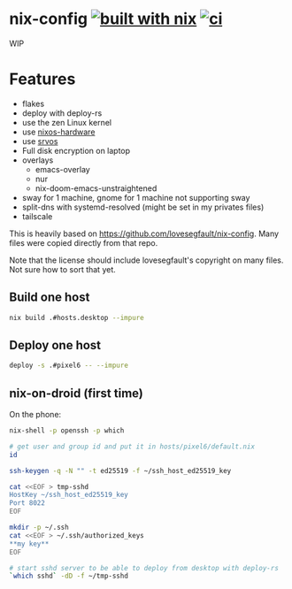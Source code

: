 # nix-config [![built with nix](https://builtwithnix.org/badge.svg)](https://builtwithnix.org) [![ci](https://github.com/bbigras/nix-config/actions/workflows/ci.yaml/badge.svg)](https://github.com/bbigras/nix-config/actions/workflows/ci.yaml)

WIP

# Features
- flakes
- deploy with deploy-rs
- use the zen Linux kernel
- use [nixos-hardware](https://github.com/NixOS/nixos-hardware)
- use [srvos](https://github.com/nix-community/srvos)
- Full disk encryption on laptop
- overlays
  - emacs-overlay
  - nur
  - nix-doom-emacs-unstraightened
- sway for 1 machine, gnome for 1 machine not supporting sway
- split-dns with systemd-resolved (might be set in my privates files)
- tailscale

This is heavily based on https://github.com/lovesegfault/nix-config. Many files were copied directly from that repo.

Note that the license should include lovesegfault's copyright on many files. Not sure how to sort that yet.

## Build one host

```sh
nix build .#hosts.desktop --impure
```

## Deploy one host

```sh
deploy -s .#pixel6 -- --impure
```

## nix-on-droid (first time)

On the phone:

```sh
nix-shell -p openssh -p which

# get user and group id and put it in hosts/pixel6/default.nix
id

ssh-keygen -q -N "" -t ed25519 -f ~/ssh_host_ed25519_key

cat <<EOF > tmp-sshd
HostKey ~/ssh_host_ed25519_key
Port 8022
EOF

mkdir -p ~/.ssh
cat <<EOF > ~/.ssh/authorized_keys
**my key**
EOF

# start sshd server to be able to deploy from desktop with deploy-rs
`which sshd` -dD -f ~/tmp-sshd
```
